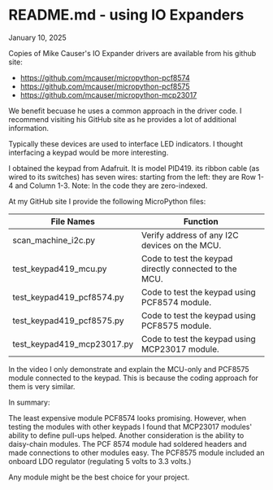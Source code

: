 # README.md - using IO Expanders

January 10, 2025

Copies of Mike Causer's IO Expander drivers are available from his github site:

- https://github.com/mcauser/micropython-pcf8574
- https://github.com/mcauser/micropython-pcf8575
- https://github.com/mcauser/micropython-mcp23017

We benefit becuase he uses a common approach in the driver code.
I recommend visiting his GitHub site as he provides a lot of additional information.

Typically these devices are used to interface LED indicators. I thought interfacing a keypad would be more interesting.

I obtained the keypad from Adafruit.  It is model PID419.
its ribbon cable (as wired to its switches) has seven wires:
starting from the left: they are Row 1-4 and Column 1-3.
Note: In the code they are zero-indexed.

At my GitHub site I provide the following MicroPython files:

| File Names                  |                   Function                              |
| ----------------------------| ------------------------------------------------------- |
| scan_machine_i2c.py         |  Verify address of any I2C devices on the MCU.          |
| test_keypad419_mcu.py       |  Code to test the keypad directly connected to the MCU. |
| test_keypad419_pcf8574.py   |  Code to test the keypad using PCF8574 module.          |
| test_keypad419_pcf8575.py   |  Code to test the keypad using PCF8575 module.          |
| test_keypad419_mcp23017.py  |  Code to test the keypad using MCP23017 module.         |

In the video I only demonstrate and explain the MCU-only and PCF8575 module connected to the keypad.  This is because the coding approach for them is very similar.

In summary:

The least expensive module PCF8574 looks promising.  However, when testing
the modules with other keypads I found that MCP23017 modules' ability to define pull-ups
helped. Another consideration is the ability to daisy-chain modules.  The PCF 8574 module had soldered headers and made connections to other modules easy.  The PCF8575 module included an onboard LDO regulator (regulating 5 volts to 3.3 volts.)

Any module might be the best choice for your project.


